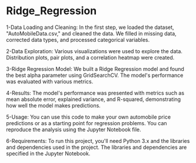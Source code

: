 # Ridge_Regression
1-Data Loading and Cleaning: In the first step, we loaded the dataset, "AutoMobileData.csv," and cleaned the data. We filled in missing data, corrected data types, and processed categorical variables.

2-Data Exploration: Various visualizations were used to explore the data. Distribution plots, pair plots, and a correlation heatmap were created.

3-Ridge Regression Model: We built a Ridge Regression model and found the best alpha parameter using GridSearchCV. The model's performance was evaluated with various metrics.

4-Results: The model's performance was presented with metrics such as mean absolute error, explained variance, and R-squared, demonstrating how well the model makes predictions.

5-Usage: You can use this code to make your own automobile price predictions or as a starting point for regression problems. You can reproduce the analysis using the Jupyter Notebook file.

6-Requirements: To run this project, you'll need Python 3.x and the libraries and dependencies used in the project. The libraries and dependencies are specified in the Jupyter Notebook.

